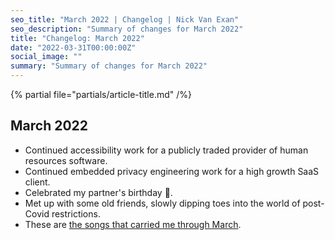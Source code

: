 ```yaml
---
seo_title: "March 2022 | Changelog | Nick Van Exan"
seo_description: "Summary of changes for March 2022"
title: "Changelog: March 2022"
date: "2022-03-31T00:00:00Z"
social_image: ""
summary: "Summary of changes for March 2022"
---
```


{% partial file="partials/article-title.md" /%}

## March 2022

- Continued accessibility work for a publicly traded provider of human resources software.
- Continued embedded privacy engineering work for a high growth SaaS client.
- Celebrated my partner's birthday 🥳.
- Met up with some old friends, slowly dipping toes into the world of post-Covid restrictions.
- These are [the songs that carried me through March](https://open.spotify.com/playlist/3g9FSelbTS0gebIwuNruLn?si=ba2e7bc130584ee8).
